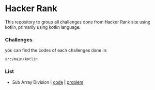 # Hacker Rank

This repository to group all challenges done from Hacker Rank site using kotlin, primarily using kotlin language.


### Challenges
you can find the codes of each challenges done in: 

    src/main/kotlin 
### List
- Sub Array Division | [code](https://github.com/bricklytics/hacker_rank/tree/main/HackerRank/src/main/kotlin/subarraydivision) | [problem](https://www.hackerrank.com/challenges/the-birthday-bar/problem)
